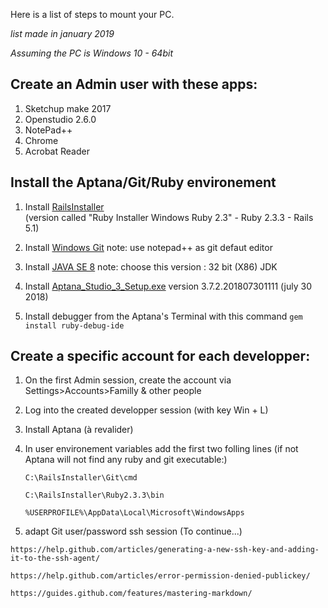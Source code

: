 Here is a list of steps to mount your PC.

*list made in january 2019* 

*Assuming the PC is Windows 10 - 64bit* 

## Create an Admin user with these apps:
  1) Sketchup make 2017
  2) Openstudio 2.6.0
  3) NotePad++
  4) Chrome
  5) Acrobat Reader

## Install the Aptana/Git/Ruby environement 
  1) Install [RailsInstaller](http://railsinstaller.org/en)  
  (version called "Ruby Installer Windows Ruby 2.3"  - Ruby 2.3.3 -  Rails 5.1)

  2) Install [Windows Git](http://go.appcelerator.com/installer_git_windows.exe)
  note: use notepad++ as git defaut editor

  3) Install [JAVA SE 8](https://www.oracle.com/technetwork/java/javase/downloads/jdk8-downloads-2133151.html) 
  note: choose this version : 32 bit (X86) JDK 
  
  4) Install [Aptana_Studio_3_Setup.exe](https://github.com/aptana/studio3/releases)
  version 3.7.2.201807301111 (july 30 2018)
  
  5) Install debugger from the Aptana's Terminal with this command
  	`gem install ruby-debug-ide`

## Create a specific account for each developper:
  1) On the first Admin session, create the account via Settings>Accounts>Familly & other people

  2) Log into the created developper session (with key Win + L) 
  
  3) Install Aptana (à revalider)
	
  4) In user environement variables add the first two folling lines (if not Aptana will not find any ruby and git executable:)

		`C:\RailsInstaller\Git\cmd`
		
		`C:\RailsInstaller\Ruby2.3.3\bin`
		
		`%USERPROFILE%\AppData\Local\Microsoft\WindowsApps`
  
  5) adapt Git user/password ssh session (To continue...)
  
	https://help.github.com/articles/generating-a-new-ssh-key-and-adding-it-to-the-ssh-agent/
	
	https://help.github.com/articles/error-permission-denied-publickey/
	
	https://guides.github.com/features/mastering-markdown/
